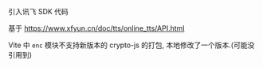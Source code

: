 
引入讯飞 SDK 代码

基于 https://www.xfyun.cn/doc/tts/online_tts/API.html

Vite 中 `enc` 模块不支持新版本的 crypto-js 的打包, 本地修改了一个版本.(可能没引用到)
